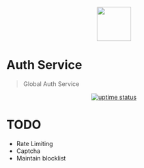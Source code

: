 <p align="center">
  <img src="./public/logo.png" lt="Logo" width="80" />
<p>

# Auth Service

> Global Auth Service

<p align="center">
  <a href="https://uptime.betterstack.com/?utm_source=status_badge">
    <img src="https://uptime.betterstack.com/status-badges/v3/monitor/10kju.svg" alt="uptime status">
  </a>
</p>

# TODO
- Rate Limiting
- Captcha
- Maintain blocklist
